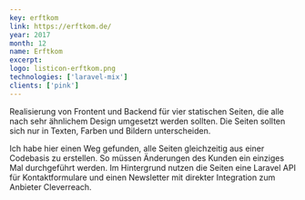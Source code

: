 ```yaml
---
key: erftkom
link: https://erftkom.de/
year: 2017
month: 12
name: Erftkom
excerpt:
logo: listicon-erftkom.png
technologies: ['laravel-mix']
clients: ['pink']
---
```


Realisierung von Frontent und Backend für vier statischen Seiten, die alle nach sehr ähnlichem Design umgesetzt werden
sollten. Die Seiten sollten sich nur in Texten, Farben und Bildern unterscheiden.

Ich habe hier einen Weg gefunden, alle Seiten gleichzeitig aus einer Codebasis zu erstellen. So müssen Änderungen des
Kunden ein einziges Mal durchgeführt werden. Im Hintergrund nutzen die Seiten eine Laravel API für Kontaktformulare und
einen Newsletter mit direkter Integration zum Anbieter Cleverreach.
